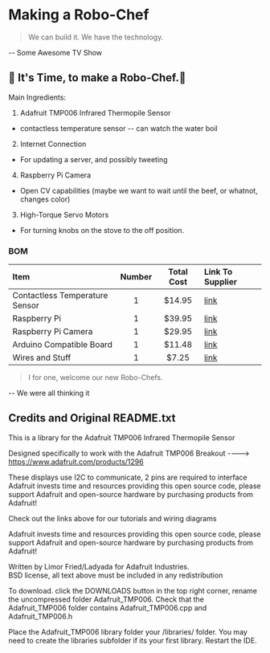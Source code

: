 Making a Robo-Chef
==================

> We can build it. We have the technology.

-- Some Awesome TV Show

## :fork_and_knife: It's Time, to make a Robo-Chef.:fork_and_knife:

Main Ingredients:

1.  Adafruit TMP006 Infrared Thermopile Sensor
  * contactless temperature sensor -- can watch the water boil
2.  Internet Connection
  * For updating a server, and possibly tweeting
4.  Raspberry Pi Camera
  * Open CV capabilities (maybe we want to wait until the beef, or whatnot, changes color)
3.  High-Torque Servo Motors
  * For turning knobs on the stove to the off position.


### BOM

| Item | Number | Total Cost | Link To Supplier |
| :--- | :---: | :---: | :--- | 
| Contactless Temperature Sensor | 1 | $14.95 | [link](http://www.adafruit.com/products/1296) |
| Raspberry Pi | 1 | $39.95 | [link](http://www.adafruit.com/products/998) |
| Raspberry Pi Camera | 1 | $29.95 | [link](http://www.adafruit.com/products/1367) | 
| Arduino Compatible Board | 1 | $11.48 | [link](http://www.ebay.com/itm/Arduino-UNO-R3-board-with-DIP-ATmega328P-Development-Board-/271320440356?pt=LH_DefaultDomain_0&hash=item3f2bf55e24) | 
| Wires and Stuff | 1 | $7.25 | [link](http://www.ebay.com/itm/70PCS-Breadboard-Jumper-Cable-Wire-PCB-Protoboard-Test-Circuit-Board-400-Point-/400614957426?pt=LH_DefaultDomain_0&hash=item5d46832172)






> I for one, welcome our new Robo-Chefs.

-- We were all thinking it


## Credits and Original README.txt

This is a library for the Adafruit TMP006 Infrared Thermopile Sensor

Designed specifically to work with the Adafruit TMP006 Breakout 
  ----> https://www.adafruit.com/products/1296

These displays use I2C to communicate, 2 pins are required to interface
Adafruit invests time and resources providing this open source code, 
please support Adafruit and open-source hardware by purchasing 
products from Adafruit!

Check out the links above for our tutorials and wiring diagrams 

Adafruit invests time and resources providing this open source code, 
please support Adafruit and open-source hardware by purchasing 
products from Adafruit!

Written by Limor Fried/Ladyada for Adafruit Industries.  
BSD license, all text above must be included in any redistribution

To download. click the DOWNLOADS button in the top right corner, rename the uncompressed folder Adafruit_TMP006. Check that the Adafruit_TMP006 folder contains Adafruit_TMP006.cpp and Adafruit_TMP006.h

Place the Adafruit_TMP006 library folder your <arduinosketchfolder>/libraries/ folder. You may need to create the libraries subfolder if its your first library. Restart the IDE.
